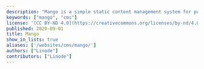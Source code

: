 ```yaml
---
description: "Mango is a simple static content management system for publishing blogs from content stored in plain text files. Built as a dynamic web application using components from the Django framework, Mango is simple to deploy and administer and uses the Markdown lightweight markup language to process text."
keywords: ["mango", "cms"]
license: '[CC BY-ND 4.0](https://creativecommons.org/licenses/by-nd/4.0)'
published: 2020-09-01
title: Mango
show_in_lists: true
aliases: ['/websites/cms/mango/']
authors: ["Linode"]
contributors: ["Linode"]
---
```


